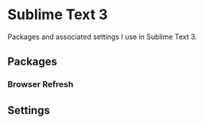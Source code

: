 # Sublime Text 3

Packages and associated settings I use in Sublime Text 3.

## Packages

### Browser Refresh

## Settings